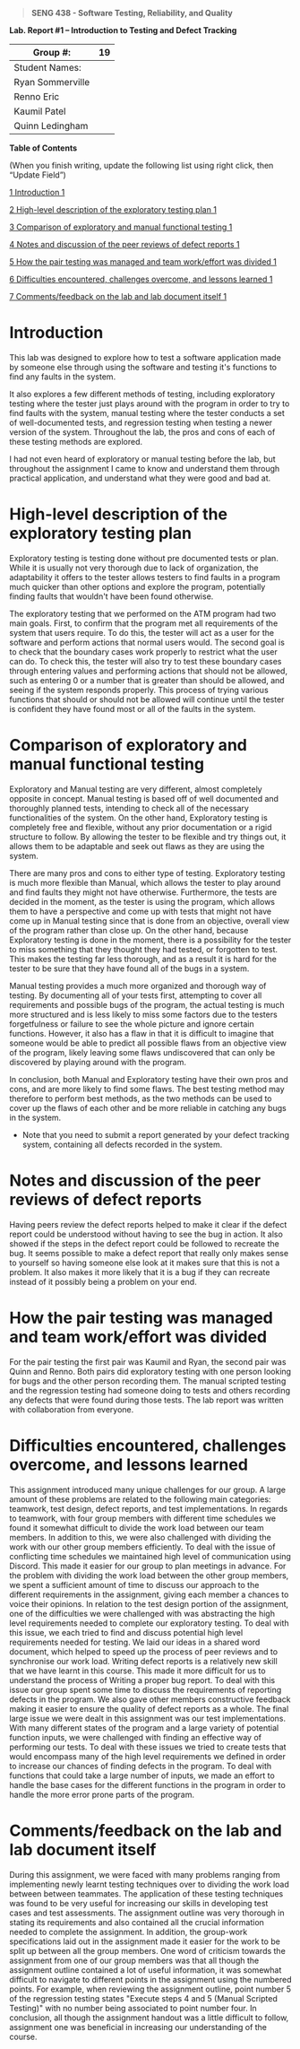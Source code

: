 >   **SENG 438 - Software Testing, Reliability, and Quality**

**Lab. Report \#1 – Introduction to Testing and Defect Tracking**

| Group \#:       |19 |
|-----------------|---|
| Student Names:  |   |
| Ryan Sommerville|   |
| Renno Eric      |   |
| Kaumil Patel    |   |
| Quinn Ledingham |   |

**Table of Contents**

(When you finish writing, update the following list using right click, then
“Update Field”)

[1 Introduction	1](#_Toc439194677)

[2 High-level description of the exploratory testing plan	1](#_Toc439194678)

[3 Comparison of exploratory and manual functional testing	1](#_Toc439194679)

[4 Notes and discussion of the peer reviews of defect reports	1](#_Toc439194680)

[5 How the pair testing was managed and team work/effort was
divided	1](#_Toc439194681)

[6 Difficulties encountered, challenges overcome, and lessons
learned	1](#_Toc439194682)

[7 Comments/feedback on the lab and lab document itself	1](#_Toc439194683)

# Introduction


This lab was designed to explore how to test a software application made by someone else
through using the software and testing it's functions to find any faults in the system.

It also explores a few different methods of testing, including exploratory testing where
the tester just plays around with the program in order to try to find faults with the system,
manual testing where the tester conducts a set of well-documented tests, and regression testing
when testing a newer version of the system. Throughout the lab, the pros and cons of each of
these testing methods are explored. 

I had not even heard of exploratory or manual testing
before the lab, but throughout the assignment I came to know and understand them through
practical application, and understand what they were good and bad at.

# High-level description of the exploratory testing plan

Exploratory testing is testing done without pre documented tests or plan. While it
is usually not very thorough due to lack of organization, the adaptability it offers
to the tester allows testers to find faults in a program much quicker than other options
and explore the program, potentially finding faults that wouldn't have been found otherwise.

The exploratory testing that we performed on the ATM program had two main goals. First, to
confirm that the program met all requirements of the system that users require. To do this,
the tester will act as a user for the software and perform actions that normal users would.
The second goal is to check that the boundary cases work properly to restrict what the user
can do. To check this, the tester will also try to test these boundary cases through entering
values and performing actions that should not be allowed, such as entering 0 or a number that
is greater than should be allowed, and seeing if the system responds properly. This process
of trying various functions that should or should not be allowed will continue until the
tester is confident they have found most or all of the faults in the system.

# Comparison of exploratory and manual functional testing

Exploratory and Manual testing are very different, almost completely opposite in concept.
Manual testing is based off of well documented and thoroughly planned tests, intending to
check all of the necessary functionalities of the system. On the other hand, Exploratory
testing is completely free and flexible, without any prior documentation or a rigid structure
to follow. By allowing the tester to be flexible and try things out, it allows them to be 
adaptable and seek out flaws as they are using the system.

There are many pros and cons to either type of testing. Exploratory testing is much more
flexible than Manual, which allows the tester to play around and find faults they might
not have otherwise. Furthermore, the tests are decided in the moment, as the tester is
using the program, which allows them to have a perspective and come up with tests that
might not have come up in Manual testing since that is done from an objective, overall
view of the program rather than close up. On the other hand, because Exploratory testing
is done in the moment, there is a possibility for the tester to miss something that they
thought they had tested, or forgotten to test. This makes the testing far less thorough,
and as a result it is hard for the tester to be sure that they have found all of the bugs
in a system.

Manual testing provides a much more organized and thorough way of testing. By documenting
all of your tests first, attempting to cover all requirements and possible bugs of the program,
the actual testing is much more structured and is less likely to miss some factors due to the
testers forgetfulness or failure to see the whole picture and ignore certain functions. However,
it also has a flaw in that it is difficult to imagine that someone would be able to predict all
possible flaws from an objective view of the program, likely leaving some flaws undiscovered that
can only be discovered by playing around with the program.

In conclusion, both Manual and Exploratory testing have their own pros and cons, and are more
likely to find some flaws. The best testing method may therefore to perform best methods, as
the two methods can be used to cover up the flaws of each other and be more reliable in catching
any bugs in the system.

-   Note that you need to submit a report generated by your defect tracking
    system, containing all defects recorded in the system.

# Notes and discussion of the peer reviews of defect reports

Having peers review the defect reports helped to make it clear if the defect report could be understood
without having to see the bug in action. It also showed if the steps in the defect report could be followed
to recreate the bug. It seems possible to make a defect report that really only makes sense to yourself so
having someone else look at it makes sure that this is not a problem. It also makes it more likely that it
is a bug if they can recreate instead of it possibly being a problem on your end. 

# How the pair testing was managed and team work/effort was divided 

For the pair testing the first pair was Kaumil and Ryan, the second pair was Quinn and Renno. Both pairs did
exploratory testing with one person looking for bugs and the other person recording them. The manual scripted
testing and the regression testing had someone doing to tests and others recording any defects that were found
during those tests. The lab report was written with collaboration from everyone.

# Difficulties encountered, challenges overcome, and lessons learned

This assignment introduced many unique challenges for our group. A large amount of these problems are 
related to the following main categories: teamwork, test design, defect reports, and test implementations. 
In regards to teamwork, with four group members with different time schedules we found it somewhat difficult 
to divide the work load between our team members. In addition to this, we were also challenged with dividing the 
work with our other group members efficiently. To deal with the issue of conflicting time schedules we maintained 
high level of communication using Discord. This made it easier for our group to plan meetings in advance. For the problem 
with dividing the work load between the other group members, we spent a sufficient amount of time to discuss our 
approach to the different requirements in the assignment, giving each member a chances to voice their opinions. In relation 
to the test design portion of the assignment, one of the difficulties we were challenged with was abstracting the high level 
requirements needed to complete our exploratory testing. To deal with this issue, we each tried to find and discuss potential
high level requirements needed for testing. We laid our ideas in a shared word document, which helped to speed up the process 
of peer reviews and to synchronise our work load. Writing defect reports is a relatively new skill that we have learnt in this 
course. This made it more difficult for us to understand the process of Writing a proper bug report. To deal with this issue 
our group spent some time to discuss the requirements of reporting defects in the program. We also gave other members constructive 
feedback making it easier to ensure the quality of defect reports as a whole. The final large issue we were dealt in this assignment 
was our test implementations. With many different states of the program and a large variety of potential function inputs, we were 
challenged with finding an effective way of performing our tests. To deal with these issues we tried to create tests that would 
encompass many of the high level requirements we defined in order to increase our chances of finding defects in the program. To deal with 
functions that could take a large number of inputs, we made an effort to handle the base cases for the different functions in the program 
in order to handle the more error prone parts of the program.



# Comments/feedback on the lab and lab document itself

During this assignment, we were faced with many problems ranging from implementing newly learnt testing techniques over to dividing 
the work load between between teammates. The application of these testing techniques was found to be very useful for increasing our skills
in developing test cases and test assessments. The assignment outline was very thorough in stating its requirements and also contained 
all the crucial information needed to complete the assignment. In addition, the group-work specifications laid out in the assignment 
made it easier for the work to be split up between all the group members. One word of criticism towards the assignment from one of our group members 
was that all though the assignment outline contained a lot of useful information, it was somewhat difficult to navigate to different points 
in the assignment using the numbered points. For example, when reviewing the assignment outline, point number 5 of the regression testing 
states "Execute steps 4 and 5 (Manual Scripted Testing)" with no number being associated to point number four. In conclusion, all though the 
assignment handout was a little difficult to follow, assignment one was beneficial in increasing our understanding of the course. 
